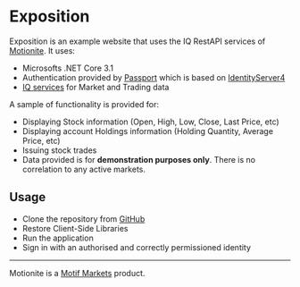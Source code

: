 ﻿# Exposition

Exposition is an example website that uses the IQ RestAPI services of [Motionite](https://motionite.trade). It uses:
* Microsofts .NET Core 3.1
* Authentication provided by [Passport](https://passport.paritech.com) which is based on [IdentityServer4](https://github.com/IdentityServer/IdentityServer4)
* [IQ services](https://motionite.trade/documentation/technology/api-services/#iq) for Market and Trading data

A sample of functionality is provided for:
* Displaying Stock information (Open, High, Low, Close, Last Price, etc)
* Displaying account Holdings information (Holding Quantity, Average Price, etc)
* Issuing stock trades
* Data provided is for **demonstration purposes only**. There is no correlation to any active markets.

## Usage

* Clone the repository from [GitHub](https://github.com/exposition)
* Restore Client-Side Libraries
* Run the application
* Sign in with an authorised and correctly permissioned identity

---

Motionite is a [Motif Markets](https://motifmarkets.com) product.